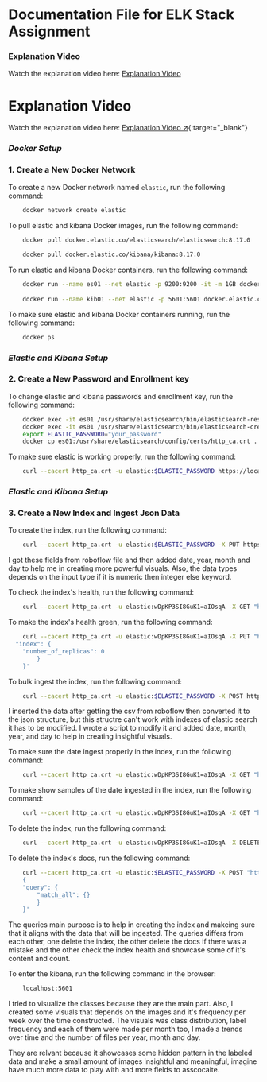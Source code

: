 # **Documentation File for ELK Stack Assignment**

### Explanation Video
Watch the explanation video here: [Explanation Video](https://drive.google.com/file/d/1x5PsIuJY_tG-2mtxuQiIVzL7utYFjvmc/view?usp=drive_link)

# Explanation Video
Watch the explanation video here: [Explanation Video ↗](https://drive.google.com/file/d/1x5PsIuJY_tG-2mtxuQiIVzL7utYFjvmc/view?usp=drive_link){:target="_blank"}

### *Docker Setup*

### 1. Create a New Docker Network
To create a new Docker network named `elastic`, run the following command:
    
```bash
    docker network create elastic
```

To pull elastic and kibana Docker images, run the following command:
    
```bash
    docker pull docker.elastic.co/elasticsearch/elasticsearch:8.17.0
    
    docker pull docker.elastic.co/kibana/kibana:8.17.0
```

To run elastic and kibana Docker containers, run the following command:
    
```bash
    docker run --name es01 --net elastic -p 9200:9200 -it -m 1GB docker.elastic.co/elasticsearch/elasticsearch:8.17.0
    
    docker run --name kib01 --net elastic -p 5601:5601 docker.elastic.co/kibana/kibana:8.17.0
```

To make sure elastic and kibana Docker containers running, run the following command:
    
```bash
    docker ps
```

### *Elastic and Kibana Setup*

### 2. Create a New Password and Enrollment key

To change elastic and kibana passwords and enrollment key, run the following command:
    
```bash
    docker exec -it es01 /usr/share/elasticsearch/bin/elasticsearch-reset-password -u elastic
    docker exec -it es01 /usr/share/elasticsearch/bin/elasticsearch-create-enrollment-token -s kibana
    export ELASTIC_PASSWORD="your_password"
    docker cp es01:/usr/share/elasticsearch/config/certs/http_ca.crt .
```

To make sure elastic is working properly, run the following command:
    
```bash
    curl --cacert http_ca.crt -u elastic:$ELASTIC_PASSWORD https://localhost:9200
```

### *Elastic and Kibana Setup*

### 3. Create a New Index and Ingest Json Data

To create the index, run the following command:
    
```bash
    curl --cacert http_ca.crt -u elastic:$ELASTIC_PASSWORD -X PUT https://localhost:9200/annotate_pics_flattened -H "Content-Type: application/json" -d '{"mappings":{"properties":{"filename":{"type":"keyword"},"width":{"type":"integer"},"height":{"type":"integer"},"class":{"type":"keyword"},"xmin":{"type":"integer"},"ymin":{"type":"integer"},"xmax":{"type":"integer"},"ymax":{"type":"integer"},"date":{"type":"date","format":"yyyy-MM-dd"},"year":{"type":"integer"},"month":{"type":"integer"},"day":{"type":"integer"}}}}'
```
I got these fields from roboflow file and then added date, year, month and day to help me in creating more powerful visuals. Also, the data types depends on the input type if it is numeric then integer else keyword.


To check the index's health, run the following command:
    
```bash
    curl --cacert http_ca.crt -u elastic:wDpKP3SI8GuK1=aIOsqA -X GET "https://localhost:9200/_cat/indices?v"
```

To make the index's health green, run the following command:
    
```bash
    curl --cacert http_ca.crt -u elastic:wDpKP3SI8GuK1=aIOsqA -X PUT "https://localhost:9200/annotate_pics_flattened/_settings" -H "Content-Type: application/json" -d '{
  "index": {
    "number_of_replicas": 0
        }
    }'
```


To bulk ingest the index, run the following command:
    
```bash
    curl --cacert http_ca.crt -u elastic:$ELASTIC_PASSWORD -X POST https://localhost:9200/annotate_pics_flattened/_bulk -H "Content-Type: application/json" --data-binary @flattened.json
```
I inserted the data after getting the csv from roboflow then converted it to the json structure, but this structre can't work with indexes of elastic search it has to be modified. I wrote a script to modify it and added date, month, year, and day to help in creating insightful visuals.

To make sure the date ingest properly in the index, run the following command:
    
```bash
    curl --cacert http_ca.crt -u elastic:wDpKP3SI8GuK1=aIOsqA -X GET "https://localhost:9200/annotate_pics_flattened/_count"
```


To make show samples of the date ingested in the index, run the following command:
    
```bash
    curl --cacert http_ca.crt -u elastic:wDpKP3SI8GuK1=aIOsqA -X GET "https://localhost:9200/annotate_pics_flattened/_search?pretty="true""
```

To delete the index, run the following command:
    
```bash
    curl --cacert http_ca.crt -u elastic:wDpKP3SI8GuK1=aIOsqA -X DELETE "https://localhost:9200/annotate_pics_flattened"
```


To delete the index's docs, run the following command:
    
```bash
    curl --cacert http_ca.crt -u elastic:$ELASTIC_PASSWORD -X POST "https://localhost:9200/annotate_pics_flattened/_delete_by_query" -H "Content-Type: application/json" -d'
    {
    "query": {
        "match_all": {}
        }
    }'
```

The queries main purpose is to  help in creating the index and makeing sure that it aligns with the data that will be ingested. The queries differs from each other, one delete the index, the other delete the docs if there was a mistake and the other check the index health and showcase some of it's content and count.

To enter the kibana, run the following command in the browser:
    
```bash
    localhost:5601
```

I tried to visualize the classes because they are the main part. Also, I created some visuals that depends on the images and it's frequency per week over the time constructed. The visuals was class distribution, label frequency and each of them were made per month too, I made a trends over time and the number of files per year, month and day.

They are relvant because it showcases some hidden pattern in the labeled data and make a small amount of images insightful and meaningful, imagine have much more data to play with and more fields to asscocaite.
